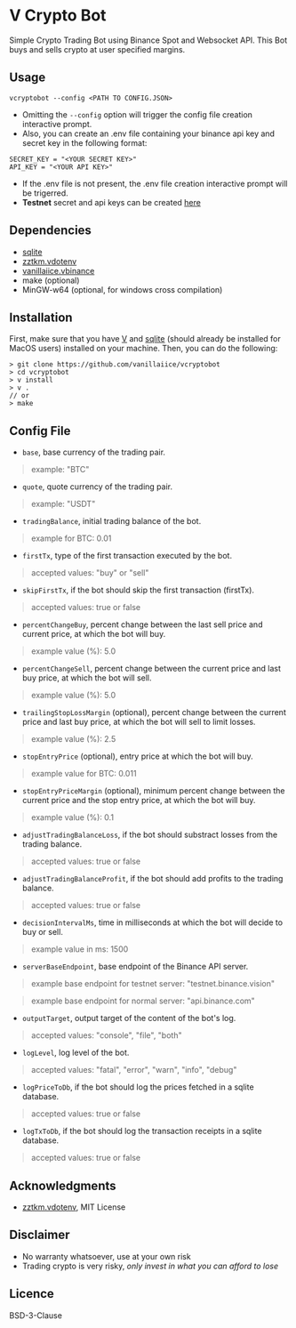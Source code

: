 # V Crypto Bot

Simple Crypto Trading Bot using Binance Spot and Websocket API.
This Bot buys and sells crypto at user specified margins.

## Usage

```
vcryptobot --config <PATH TO CONFIG.JSON>
```

- Omitting the ```--config``` option will trigger the config file creation interactive prompt.
- Also, you can create an .env file containing your binance api key and secret key in the following format:

```
SECRET_KEY = "<YOUR SECRET KEY>"
API_KEY = "<YOUR API KEY>"
```

- If the .env file is not present, the .env file creation interactive prompt will be trigerred.
- **Testnet** secret and api keys can be created [here](https://testnet.binance.vision)

## Dependencies

- [sqlite](https://modules.vlang.io/db.sqlite.html)
- [zztkm.vdotenv](https://github.com/zztkm/vdotenv)
- [vanillaiice.vbinance](https://github.com/vanillaiice/vbinance)
- make (optional)
- MinGW-w64 (optional, for windows cross compilation)

## Installation

First, make sure that you have [V](https://github.com/vlang/v/blob/master/README.md#installing-v-from-source) 
and [sqlite](https://modules.vlang.io/db.sqlite.html) (should already be installed for MacOS users) installed on your machine. Then, you can do the following:

```
> git clone https://github.com/vanillaiice/vcryptobot
> cd vcryptobot
> v install
> v .
// or
> make
```

## Config File

- ```base```, base currency of the trading pair.
> example: "BTC"

- ```quote```, quote currency of the trading pair.
> example: "USDT"

- ```tradingBalance```, initial trading balance of the bot.
> example for BTC: 0.01

- ```firstTx```, type of the first transaction executed by the bot.
> accepted values: "buy" or "sell"

- ```skipFirstTx```, if the bot should skip the first transaction (firstTx).
> accepted values: true or false

- ```percentChangeBuy```, percent change between the last sell price and current price, at which the bot will buy.
> example value (%): 5.0

- ```percentChangeSell```, percent change between the current price and last buy price, at which the bot will sell.
> example value (%): 5.0

- ```trailingStopLossMargin``` (optional), percent change between the current price and last buy price, at which the bot will sell to limit losses.
> example value (%): 2.5

- ```stopEntryPrice``` (optional), entry price at which the bot will buy.
> example value for BTC: 0.011

- ```stopEntryPriceMargin``` (optional), minimum percent change between the current price and the stop entry price, at which the bot will buy. 
> example value (%): 0.1 

- ```adjustTradingBalanceLoss```, if the bot should substract losses from the trading balance.
> accepted values: true or false

- ```adjustTradingBalanceProfit```, if the bot should add profits to the trading balance.
> accepted values: true or false

- ```decisionIntervalMs```, time in milliseconds at which the bot will decide to buy or sell.
> example value in ms: 1500

- ```serverBaseEndpoint```, base endpoint of the Binance API server.
> example base endpoint for testnet server: "testnet.binance.vision"

> example base endpoint for normal server: "api.binance.com"

- ```outputTarget```, output target of the content of the bot's log.
> accepted values: "console", "file", "both"

- ```logLevel```, log level of the bot.
> accepted values: "fatal", "error", "warn", "info", "debug"

- ```logPriceToDb```, if the bot should log the prices fetched in a sqlite database.
> accepted values: true or false

- ```logTxToDb```, if the bot should log the transaction receipts in a sqlite database.
> accepted values: true or false

## Acknowledgments

- [zztkm.vdotenv](https://github.com/zztkm/vdotenv), MIT License

## Disclaimer

- No warranty whatsoever, use at your own risk
- Trading crypto is very risky, *only invest in what you can afford to lose*

## Licence

BSD-3-Clause
